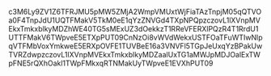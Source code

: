 c3M6Ly9ZV1Z6TFRJMU5pMW5ZMjA2WmpVMUxtWjFiaTAzTnpjM05qQTVOa0F4TnpJdU1UQTFMakV5TkM0eE1qYzZNVGd4TXpNPQpzczovL1lXVnpMVEkxTmkxblkyMDZhWE40TG5sMExUZ3dOekkzT1RReVFERXlPQzR4T1RrdU1UTTFMakV6TWpveE5ETXpPUT09CnNzOi8vWVdWekxUSTFOaTFuWTIwNlpqVTFMbVoxYmkweE5ERXpOVFE1TUVBeE16a3VNVFl5TGpJeUxqYzBPakUwTVRZdwpzczovL1lXVnpMVEkxTmkxblkyMDZaalUxTG1aMWJpMDJOalExTWpFNE5rQXhOakl1TWpFMkxqRTNMakUyTWpveE1EVXhPUT09